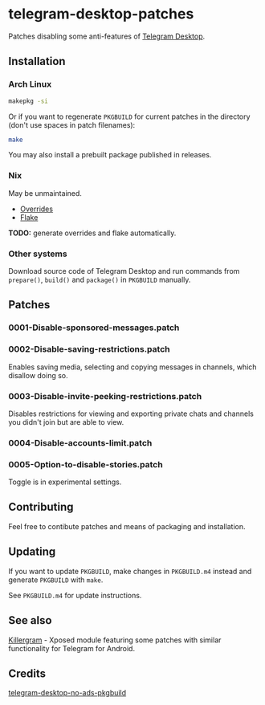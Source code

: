 # telegram-desktop-patches

Patches disabling some anti-features of [Telegram Desktop](https://desktop.telegram.org/).

## Installation

### Arch Linux

```sh
makepkg -si
```

Or if you want to regenerate `PKGBUILD` for current patches in the directory (don't use spaces in patch filenames):

``` sh
make
```

You may also install a prebuilt package published in releases.

### Nix

May be unmaintained.

- [Overrides](https://github.com/Layerex/telegram-desktop-patches/issues/4#issue-2124576494)
- [Flake](https://github.com/shwewo/telegram-desktop-patched)

**TODO:** generate overrides and flake automatically.

### Other systems

Download source code of Telegram Desktop and run commands from `prepare()`, `build()` and `package()` in `PKGBUILD` manually.

## Patches

### 0001-Disable-sponsored-messages.patch

### 0002-Disable-saving-restrictions.patch

Enables saving media, selecting and copying messages in channels, which disallow doing so.

### 0003-Disable-invite-peeking-restrictions.patch

Disables restrictions for viewing and exporting private chats and channels you didn't join but are able to view.

### 0004-Disable-accounts-limit.patch

### 0005-Option-to-disable-stories.patch

Toggle is in experimental settings.

## Contributing

Feel free to contibute patches and means of packaging and installation.

## Updating

If you want to update `PKGBUILD`, make changes in `PKGBUILD.m4` instead and generate `PKGBUILD` with `make`.

See `PKGBUILD.m4` for update instructions.

## See also

[Killergram](https://github.com/shatyuka/Killergram) - Xposed module featuring some patches with similar functionality for Telegram for Android.

## Credits

[telegram-desktop-no-ads-pkgbuild](https://github.com/vehlwn/telegram-desktop-no-ads-pkgbuild)
